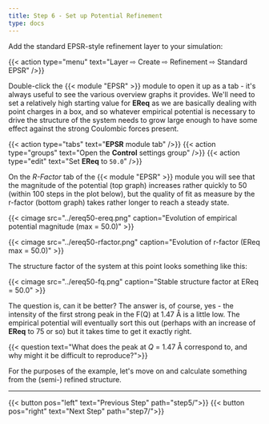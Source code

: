 ```yaml
---
title: Step 6 - Set up Potential Refinement
type: docs
---
```



Add the standard EPSR-style refinement layer to your simulation:

{{< action type="menu" text="Layer &#8680; Create &#8680; Refinement &#8680; Standard EPSR" />}}

Double-click the {{< module "EPSR" >}} module to open it up as a tab - it's always useful to see the various overview graphs it provides.  We'll need to set a relatively high starting value for **EReq** as we are basically dealing with point charges in a box, and so whatever empirical potential is necessary to drive the structure of the system needs to grow large enough to have some effect against the strong Coulombic forces present.

{{< action type="tabs" text="**EPSR** module tab" />}}
{{< action type="groups" text="Open the **Control** settings group" />}}
{{< action type="edit" text="Set **EReq** to `50.0`" />}}

On the _R-Factor_ tab of the {{< module "EPSR" >}} module you will see that the magnitude of the potential (top graph) increases rather quickly to 50 (within 100 steps in the plot below), but the quality of fit as measure by the r-factor (bottom graph) takes rather longer to reach a steady state.

{{< cimage src="../ereq50-ereq.png" caption="Evolution of empirical potential magnitude (max = 50.0)" >}}

{{< cimage src="../ereq50-rfactor.png" caption="Evolution of r-factor (EReq max = 50.0)" >}}

The structure factor of the system at this point looks something like this:

{{< cimage src="../ereq50-fq.png" caption="Stable structure factor at EReq = 50.0" >}}

The question is, can it be better? The answer is, of course, yes - the intensity of the first strong peak in the F(Q) at 1.47 &#8491; is a little low. The empirical potential will eventually sort this out (perhaps with an increase of **EReq** to 75 or so) but it takes time to get it exactly right.

{{< question text="What does the peak at _Q_ = 1.47 &#8491; correspond to, and why might it be difficult to reproduce?">}}

For the purposes of the example, let's move on and calculate something from the (semi-) refined structure.

* * *
{{< button pos="left" text="Previous Step" path="step5/">}}
{{< button pos="right" text="Next Step" path="step7/">}}
